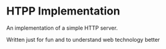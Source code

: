 # HTPP Implementation
An implementation of a simple HTTP server.

Written just for fun and to understand web technology better
